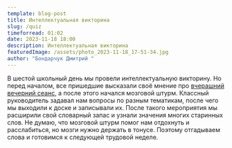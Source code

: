 ```yaml
---
template: blog-post
title: Интеллектуальная викторина
slug: /quiz
timeforread: 01:02
date: 2023-11-18 18:00
description: Интеллектуальная викторина
featuredImage: /assets/photo_2023-11-18_17-51-34.jpg
author: "Бондарчук Дмитрий "
---
```

В шестой школьный день мы провели интеллектуальную викторину. Но перед началом, все пришедшие высказали своё мнение про [вчерашний вечерний сеанс](https://blog-10a.netlify.app/cinema-k), а после этого начался мозговой штурм. Классный руководитель задавал нам вопросы по разным тематикам, после чего мы выходили к доске и записывали их. После такого мероприятия мы расширили свой словарный запас и узнали значения многих старинных слов. Не думаю, что мозговой штурм помог нам отдохнуть и расслабиться, но мозги нужно держать в тонусе. Поэтому отгадываем слова и готовимся к следующей трудовой неделе.